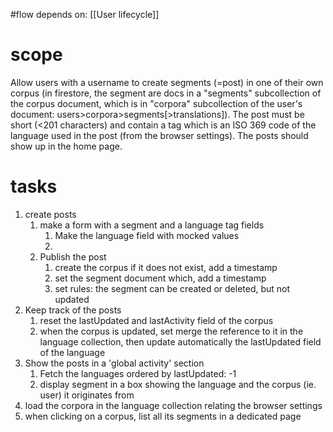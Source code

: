 #flow
depends on: [[User lifecycle]]

# scope
Allow users with a username to create segments (=post) in one of their own corpus (in firestore, the segment are docs in a "segments" subcollection of the corpus document, which is in "corpora" subcollection of the user's document: users>corpora>segments\[>translations]).
The post must be short (<201 characters) and contain a tag which is an ISO 369 code of the language used in the post (from the browser settings).
The posts should show up in the home page.
# tasks
1. create posts
	1. make a form with a segment and a language tag fields
		1. Make the language field with mocked values
		2. 
	2. Publish the post
		1. create the corpus if it does not exist, add a timestamp
		2. set the segment document which, add a timestamp
		3. set rules: the segment can be created or deleted, but not updated
2. Keep track of the posts
	1. reset the lastUpdated and lastActivity field of the corpus
	2. when the corpus is updated, set merge the reference to it in the language collection, then update automatically the lastUpdated field of the language
3. Show the posts in a 'global activity' section
	1. Fetch the languages ordered by lastUpdated: -1
	2. display segment in a box showing the language and the corpus (ie. user) it originates from
4. load the corpora in the language collection relating the browser settings
5. when clicking on a corpus, list all its segments in a dedicated page